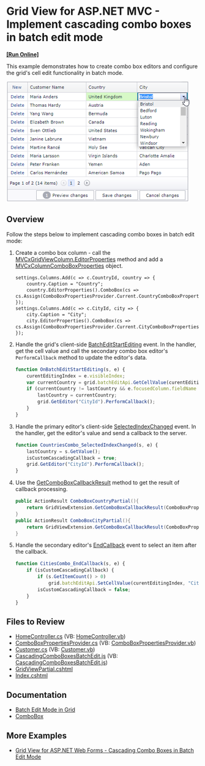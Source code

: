 # Grid View for ASP.NET MVC - Implement cascading combo boxes in batch edit mode
<!-- run online -->
**[[Run Online]](https://codecentral.devexpress.com/t155879/)**
<!-- run online end -->

This example demonstrates how to create combo box editors and configure the grid's cell edit functionality in batch mode.

![Cascading Editors](cascadingEditors.png)

## Overview

Follow the steps below to implement cascading combo boxes in batch edit mode:

1. Create a combo box column - call the [MVCxGridViewColumn.EditorProperties](https://docs.devexpress.com/AspNetMvc/DevExpress.Web.Mvc.MVCxGridViewColumn.EditorProperties) method and add a [MVCxColumnComboBoxProperties](https://docs.devexpress.com/AspNetMvc/DevExpress.Web.Mvc.MVCxColumnComboBoxProperties) object.

    ```cshtml
    settings.Columns.Add(c => c.CountryId, country => {
        country.Caption = "Country";
        country.EditorProperties().ComboBox(cs => cs.Assign(ComboBoxPropertiesProvider.Current.CountryComboBoxProperties));
    });
    settings.Columns.Add(c => c.CityId, city => {
        city.Caption = "City";
        city.EditorProperties().ComboBox(cs => cs.Assign(ComboBoxPropertiesProvider.Current.CityComboBoxProperties));
    });
    ```

2. Handle the grid's client-side [BatchEditStartEditing](https://docs.devexpress.com/AspNet/js-ASPxClientGridView.BatchEditStartEditing) event. In the handler, get the cell value and call the secondary combo box editor's `PerformCallback` method to update the editor's data.

    ```js
    function OnBatchEditStartEditing(s, e) {
        curentEditingIndex = e.visibleIndex;
        var currentCountry = grid.batchEditApi.GetCellValue(curentEditingIndex, "CountryId");
        if (currentCountry != lastCountry && e.focusedColumn.fieldName == "CityId" && currentCountry != null) {
            lastCountry = currentCountry;
            grid.GetEditor("CityId").PerformCallback();        
        }
    }
    ```

3. Handle the primary editor's client-side [SelectedIndexChanged](https://docs.devexpress.com/AspNet/js-ASPxClientComboBox.SelectedIndexChanged) event. In the handler, get the editor's value and send a callback to the server.

    ```js
    function CountriesCombo_SelectedIndexChanged(s, e) {
        lastCountry = s.GetValue();
        isCustomCascadingCallback = true;
        grid.GetEditor("CityId").PerformCallback();
    }
    ```

4. Use the [GetComboBoxCallbackResult](https://docs.devexpress.com/AspNetMvc/DevExpress.Web.Mvc.GridExtensionBase.GetComboBoxCallbackResult.overloads) method to get the result of callback processing.

    ```csharp
    public ActionResult ComboBoxCountryPartial(){
        return GridViewExtension.GetComboBoxCallbackResult(ComboBoxPropertiesProvider.Current.CountryComboBoxProperties);
    }
    public ActionResult ComboBoxCityPartial(){
        return GridViewExtension.GetComboBoxCallbackResult(ComboBoxPropertiesProvider.Current.CityComboBoxProperties);
    }
    ```

4. Handle the secondary editor's [EndCallback](https://docs.devexpress.com/AspNet/js-ASPxClientComboBox.EndCallback) event to select an item after the callback.

    ```js
    function CitiesCombo_EndCallback(s, e) {
        if (isCustomCascadingCallback) {
            if (s.GetItemCount() > 0)
                grid.batchEditApi.SetCellValue(curentEditingIndex, "CityId", s.GetItem(0).value);
            isCustomCascadingCallback = false;
        }
    }
    ```


## Files to Review

* [HomeController.cs](./CS/Controllers/HomeController.cs) (VB: [HomeController.vb](./VB/Controllers/HomeController.vb))
* [ComboBoxPropertiesProvider.cs](./CS/Models/ComboBoxPropertiesProvider.cs) (VB: [ComboBoxPropertiesProvider.vb](./VB/Models/ComboBoxPropertiesProvider.vb))
* [Customer.cs](./CS/Models/Customer.cs) (VB: [Customer.vb](./VB/Models/Customer.vb))
* [CascadingComboBoxesBatchEdit.js](./CS/Scripts/CascadingComboBoxesBatchEdit.js) (VB: [CascadingComboBoxesBatchEdit.js](./VB/Scripts/CascadingComboBoxesBatchEdit.js))
* [GridViewPartial.cshtml](./CS/Views/Home/GridViewPartial.cshtml)
* [Index.cshtml](./CS/Views/Home/Index.cshtml)

## Documentation

* [Batch Edit Mode in Grid](https://docs.devexpress.com/AspNetMvc/16147/components/grid-view/data-editing-and-validation/batch-edit)
* [ComboBox](https://docs.devexpress.com/AspNetMvc/8984/components/data-editors-extensions/combobox)

## More Examples

* [Grid View for ASP.NET Web Forms - Cascading Combo Boxes in Batch Edit Mode](https://github.com/DevExpress-Examples/asp-net-web-forms-grid-cascading-comboboxes-in-batch-edit-mode)
